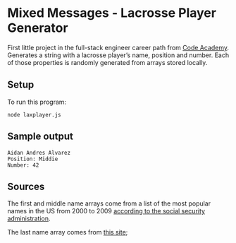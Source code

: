 # Mixed Messages - Lacrosse Player Generator
First little project in the full-stack engineer career path from [Code Academy](https://www.codecademy.com/). Generates a string with a lacrosse player’s name, position and number. Each of those properties is randomly generated from arrays stored locally. 

## Setup
To run this program:

`node laxplayer.js`

## Sample output
```
Aidan Andres Alvarez
Position: Middie
Number: 42
```

## Sources
The first and middle name arrays come from a list of the most popular names in the US from 2000 to 2009 [according to the social security administration](https://www.ssa.gov/OACT/babynames/decades/names2000s.html).

The last name array comes from [this site](https://www.thoughtco.com/most-common-us-surnames-1422656); 
